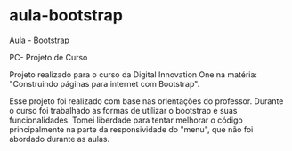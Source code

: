# aula-bootstrap

Aula - Bootstrap

PC- Projeto de Curso

Projeto realizado para o curso da Digital Innovation One na matéria: "Construindo páginas para internet com Bootstrap".

Esse projeto foi realizado com base nas orientações do professor. 
Durante o curso foi trabalhado as formas de utilizar o bootstrap e suas funcionalidades.
Tomei liberdade para tentar melhorar o código principalmente na parte da responsividade do "menu", que não foi abordado durante as aulas.
